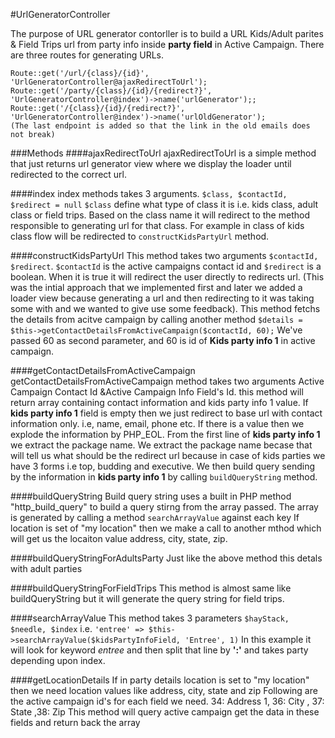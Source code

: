 #UrlGeneratorController

The purpose of URL generator contorller is to build a URL Kids/Adult parites & Field Trips url from party info inside **party field** in Active Campaign.
There are three routes for generating URLs.
```
Route::get('/url/{class}/{id}', 'UrlGeneratorController@ajaxRedirectToUrl');
Route::get('/party/{class}/{id}/{redirect?}', 'UrlGeneratorController@index')->name('urlGenerator');;
Route::get('/{class}/{id}/{redirect?}', 'UrlGeneratorController@index')->name('urlOldGenerator');
(The last endpoint is added so that the link in the old emails does not break)
```

###Methods
####ajaxRedirectToUrl
ajaxRedirectToUrl is a simple method that just returns url generator view where we display the loader until redirected to the correct url.

####index
index methods takes 3 arguments. 
`$class, $contactId, $redirect = null`
`$class` define what type of class it is i.e. kids class, adult class or field trips. Based on the class name it will redirect to the method responsible to generating url for that class. For example in class of kids class flow will be redirected to `constructKidsPartyUrl` method. 

####constructKidsPartyUrl
This method takes two arguments `$contactId, $redirect`.
`$contactId` is the active campaigns contact id and `$redirect` is a boolean. When it is true it will redirect the user directly to redirects url. (This was the intial approach that we implemented first and later we added a loader view because generating a url and then redirecting to it was taking some with and we wanted to give use some feedback).
This method fetchs the details from acitve campaign by calling another method `$details = $this->getContactDetailsFromActiveCampaign($contactId, 60);`
We've passed 60 as second parameter, and 60 is id of **Kids party info 1** in active campaign.

####getContactDetailsFromActiveCampaign
getContactDetailsFromActiveCampaign method takes two arguments
Active Campaign Contact Id &Active Campaign Info Field's Id.
this method will return array containing contact information and kids party info 1 value. 
If **kids party info 1** field is empty then we just redirect to base url with contact information only. i.e, name, email, phone etc.
If there is a value then we explode the information by PHP_EOL. From the first line of **kids party info 1** we extract the package name. We extract the package name becase that will tell us what should be the redirect url because in case of kids parties we have 3 forms i.e top, budding and executive. 
We then build query sending by the information in **kids party info 1** by calling `buildQueryString` method. 

####buildQueryString
Build query string uses a built in PHP method "http_build_query" to build a query stirng from the array passed. 
The array is generated by calling a method `searchArrayValue` against each key
If location is set of "my location" then we make a call to another mthod which will get us the locaiton value address, city, state, zip.

####buildQueryStringForAdultsParty
Just like the above method this detals with adult parties

####buildQueryStringForFieldTrips
This method is almost same like buildQueryString but it will generate the query string for field trips.

####searchArrayValue
This method takes 3 parameters `$hayStack, $needle, $index` i.e.
`'entree' => $this->searchArrayValue($kidsPartyInfoField, 'Entree', 1)`
In this example it will look for keyword *entree* and then split that line by **':'** and takes party depending upon index. 

####getLocationDetails
If in party details location is set to "my location" then we need location values like address, city, state and zip
Following are the active campaign id's for each field we need. 
34: Address 1, 36: City , 37: State ,38: Zip
This method will query active campaign get the data in these fields and return back the array



